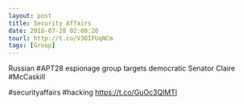 ```yaml
---
layout: post
title: Security Affairs
date: 2018-07-28 02:00:20
tourl: http://t.co/V3OIFUqNCm
tags: [Group]
---
```

Russian #APT28 espionage group targets democratic Senator Claire #McCaskill

#securityaffairs #hacking https://t.co/GuOc3QlMTl
